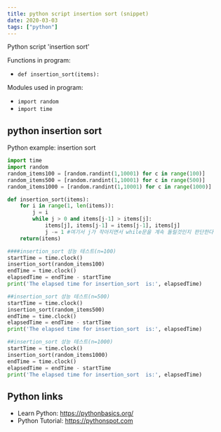 ```yaml
---
title: python script insertion sort (snippet)
date: 2020-03-03
tags: ["python"]
---
```

Python script 'insertion sort'

Functions in program: 
* `def insertion_sort(items):`

Modules used in program: 
* `import random`
* `import time`

## python insertion sort

Python example: insertion sort

```python
import time
import random
random_items100 = [random.randint(1,10001) for c in range(100)]
random_items500 = [random.randint(1,10001) for c in range(500)]
random_items1000 = [random.randint(1,10001) for c in range(1000)]

def insertion_sort(items):
    for i in range(1, len(items)):
        j = i
        while j > 0 and items[j-1] > items[j]:
            items[j], items[j-1] = items[j-1], items[j]
            j -= 1 #여기서 j가 작아지면서 while문을 계속 돌릴것인지 판단한다
    return(items)

####insertion_sort 성능 테스트(n=100)
startTime = time.clock()
insertion_sort(random_items100)
endTime = time.clock()
elapsedTime = endTime - startTime
print('The elapsed time for insertion_sort  is:', elapsedTime)

##insertion_sort 성능 테스트(n=500)
startTime = time.clock()
insertion_sort(random_items500)
endTime = time.clock()
elapsedTime = endTime - startTime
print('The elapsed time for insertion_sort  is:', elapsedTime)

##insertion_sort 성능 테스트(n=1000)
startTime = time.clock()
insertion_sort(random_items1000)
endTime = time.clock()
elapsedTime = endTime - startTime
print('The elapsed time for insertion_sort  is:', elapsedTime)


```

## Python links

- Learn Python: https://pythonbasics.org/
- Python Tutorial: https://pythonspot.com
